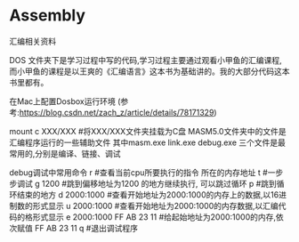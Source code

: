 # Assembly
汇编相关资料

DOS 文件夹下是学习过程中写的代码,学习过程主要通过观看小甲鱼的汇编课程, 而小甲鱼的课程是以王爽的《汇编语言》这本书为基础讲的。我的大部分代码这本书里都有。

在Mac上配置Dosbox运行环境
(参考:https://blog.csdn.net/zach_z/article/details/78171329)

mount c XXX/XXX     #将XXX/XXX文件夹挂载为C盘
MASM5.0文件夹中的文件是汇编程序运行的一些辅助文件 其中masm.exe link.exe debug.exe 三个文件是最常用的,分别是编译、链接、调试

debug调试中常用命令
r                         #查看当前cpu所要执行的指令 所在的内存地址
t                         #一步步调试
g   1200             #跳到偏移地址为1200 的地方继续执行,  可以跳过循环
p                        #跳到循环结束的地方
d   2000:1000            #查看开始地址为2000:1000的内存上的数据,以16进制数的形式显示
u   2000:1000            #查看开始地址为2000:1000的内存数据,以汇编代码的格形式显示
e   2000:1000   FF AB 23 11         #给起始地址为2000:1000的内存,依次赋值 FF AB 23 11
q                       #退出调试程序
